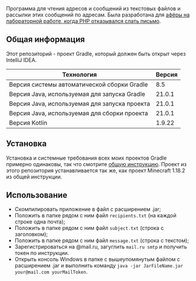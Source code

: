 Программа для чтения адресов и сообщений из текстовых файлов и рассылки этих сообщений по адресам. Была разработана для [афёры на лабораторной работе, когда PHP отказывался слать письмо](https://github.com/Hummel009/Web-Technologies).

## Общая информация

Этот репозиторий - проект Gradle, который должен быть открыт через IntelliJ IDEA.

| Технология                                    | Версия    |
|-----------------------------------------------|-----------|
| Версия системы автоматической сборки Gradle   | 8.5       |
| Версия Java, используемая для запуска Gradle  | 21.0.1    |
| Версия Java, используемая для запуска проекта | 21.0.1    |
| Версия Java, используемая для сборки проекта  | 21.0.1    |
| Версия Kotlin                                 | 1.9.22    |

## Установка

Установка и системные требования всех моих проектов Gradle примерно одинаковы, так что смотрите [общую инструкцию](https://github.com/Hummel009/The-Rings-of-Power#readme). Проект из этого репозитория устанавливается так же, как проект Minecraft 1.18.2 из общей инструкции.

## Использование

* Скомпилировать приложение в файл с расширением .jar;
* Положить в папке рядом с ним файл `recipients.txt` (на каждой строке одна почта);
* Положить в папке рядом с ним файл `subject.txt` (строка с заголовком);
* Положить в папке рядом с ним файл `message.txt` (строка с текстом);
* Зарегистрироваться на @mail.ru, загуглить `mail.ru smtp` и получить токен по инструкции.
* Открыть консоль Windows в папке с вышеупомянутым файлом с расширением .jar и выполнить команду `java -jar JarFileName.jar your@mail.com yourMailToken`.
